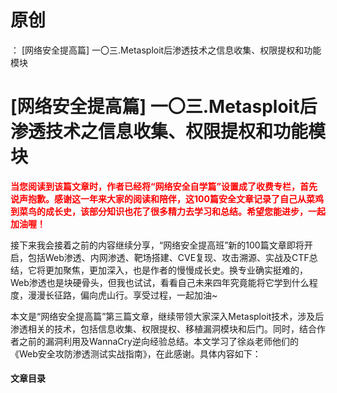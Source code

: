 # 原创
：  [网络安全提高篇] 一〇三.Metasploit后渗透技术之信息收集、权限提权和功能模块

# [网络安全提高篇] 一〇三.Metasploit后渗透技术之信息收集、权限提权和功能模块

<font color="red">**当您阅读到该篇文章时，作者已经将“网络安全自学篇”设置成了收费专栏，首先说声抱歉。感谢这一年来大家的阅读和陪伴，这100篇安全文章记录了自己从菜鸡到菜鸟的成长史，该部分知识也花了很多精力去学习和总结。希望您能进步，一起加油喔！**</font>

接下来我会接着之前的内容继续分享，“网络安全提高班”新的100篇文章即将开启，包括Web渗透、内网渗透、靶场搭建、CVE复现、攻击溯源、实战及CTF总结，它将更加聚焦，更加深入，也是作者的慢慢成长史。换专业确实挺难的，Web渗透也是块硬骨头，但我也试试，看看自己未来四年究竟能将它学到什么程度，漫漫长征路，偏向虎山行。享受过程，一起加油~

本文是“网络安全提高篇”第三篇文章，继续带领大家深入Metasploit技术，涉及后渗透相关的技术，包括信息收集、权限提权、移植漏洞模块和后门。同时，结合作者之前的漏洞利用及WannaCry逆向经验总结。本文学习了徐焱老师他们的《Web安全攻防渗透测试实战指南》，在此感谢。具体内容如下：

#### 文章目录
